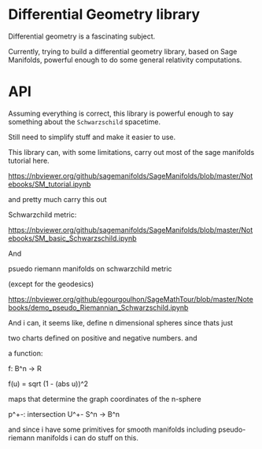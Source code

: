 # Differential Geometry library

Differential geometry is a fascinating subject.

Currently, trying to build a differential geometry library, based on Sage Manifolds, powerful enough to do some general relativity computations.

# API
Assuming everything is correct, this library is powerful enough to say something about the `Schwarzschild` spacetime. 

Still need to simplify stuff and make it easier to use.

This library can, with some limitations, carry out most of the sage manifolds tutorial here.

https://nbviewer.org/github/sagemanifolds/SageManifolds/blob/master/Notebooks/SM_tutorial.ipynb

and pretty much carry this out 

Schwarzchild metric:

https://nbviewer.org/github/sagemanifolds/SageManifolds/blob/master/Notebooks/SM_basic_Schwarzschild.ipynb

And 

psuedo riemann manifolds on schwarzchild metric

(except for the geodesics)

https://nbviewer.org/github/egourgoulhon/SageMathTour/blob/master/Notebooks/demo_pseudo_Riemannian_Schwarzschild.ipynb

And i can, it seems like, define n dimensional spheres since thats just

two charts defined on positive and negative numbers. and 

a function:

f: B^n -> R

f(u) = sqrt (1 - (abs u))^2

maps that determine the graph coordinates of the n-sphere

p^+-: intersection U^+- S^n -> B^n

and since i have some primitives for smooth manifolds including pseudo-riemann manifolds i can do stuff on this.
